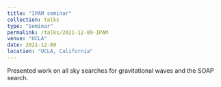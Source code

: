 ```yaml
---
title: "IPAM seminar"
collection: talks
type: "Seminar"
permalink: /talks/2021-12-09-IPAM
venue: "UCLA"
date: 2021-12-09
location: "UCLA, California"
---
```


Presented work on all sky searches for gravitational waves and the SOAP search.
